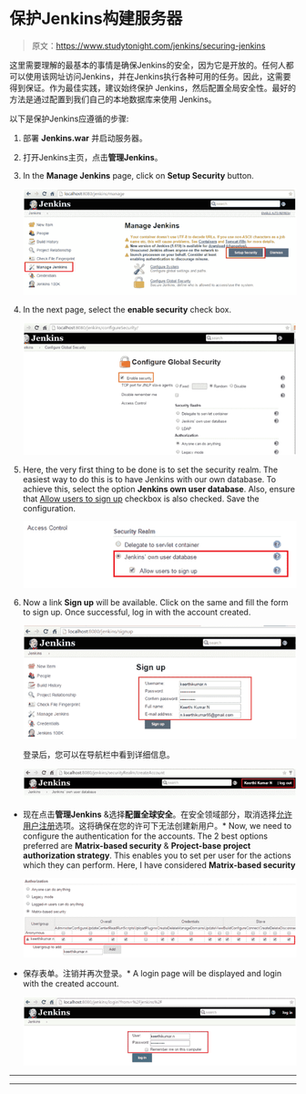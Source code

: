 # 保护Jenkins构建服务器

> 原文：<https://www.studytonight.com/jenkins/securing-jenkins>

这里需要理解的最基本的事情是确保Jenkins的安全，因为它是开放的。任何人都可以使用该网址访问Jenkins，并在Jenkins执行各种可用的任务。因此，这需要得到保证。作为最佳实践，建议始终保护 Jenkins，然后配置全局安全性。最好的方法是通过配置到我们自己的本地数据库来使用 Jenkins。

以下是保护Jenkins应遵循的步骤:

1.  部署 **Jenkins.war** 并启动服务器。
2.  打开Jenkins主页，点击**管理Jenkins**。
3.  In the **Manage Jenkins** page, click on **Setup Security** button.

    ![Securing Jenkins Server](img/43f0b79339bb32d73e02c187864c2d5e.png)

5.  In the next page, select the **enable security** check box.

    ![Securing Jenkins Server](img/5476b483564dda1d8a2ddf50538ba3f2.png)

7.  Here, the very first thing to be done is to set the security realm. The easiest way to do this is to have Jenkins with our own database. To achieve this, select the option **Jenkins own user database**. Also, ensure that <u>Allow users to sign up</u> checkbox is also checked. Save the configuration.

    ![Securing Jenkins Server](img/d86f9f7c1eb3f6ae79acd44dfaaa1a69.png)

9.  Now a link **Sign up** will be available. Click on the same and fill the form to sign up. Once successful, log in with the account created.

    ![Securing Jenkins Server](img/3365f6286f650cbede87f615525dd24e.png)

    登录后，您可以在导航栏中看到详细信息。

    ![Securing Jenkins Server](img/463e156e5670575e0f5157cc2f81f018.png)

*   现在点击**管理Jenkins** &选择**配置全球安全**。在安全领域部分，取消选择<u>允许用户注册</u>选项。这将确保在您的许可下无法创建新用户。*   Now, we need to configure the authentication for the accounts. The 2 best options preferred are **Matrix-based security** & **Project-base project authorization strategy**. This enables you to set per user for the actions which they can perform. Here, I have considered **Matrix-based security**

    ![Securing Jenkins Server](img/0851ff1e5ddead482a7c8c4bcb2f8b39.png)

*   保存表单。注销并再次登录。*   A login page will be displayed and login with the created account.

    ![Securing Jenkins Server](img/cd10fc24513ee82bbf02db60de64435a.png)

* * *

* * *